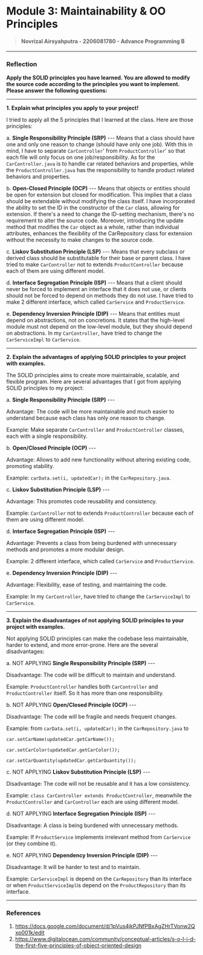 # Module 3: Maintainability & OO Principles

> #### Novrizal Airsyahputra - 2206081780 - Advance Programming B

---

### Reflection
**Apply the SOLID principles you have learned. 
You are allowed to modify the source code according to the principles you want to implement. 
Please answer the following questions:**

--- 

**1. Explain what principles you apply to your project!**

I tried to apply all the 5 principles that I learned at the class.
Here are those principles:

a. **Single Responsibility Principle (SRP)** --- Means that a class should have one and only one reason to change (should have only one job).
With this in mind, I have to separate `CarController`' from `ProductController`' so that each file will only focus on one job/responsibility. 
As for the `CarController.java` is to handle car related behaviors and properties, 
while the `ProductController.java` has the responsibility to handle product related behaviors and properties.

b. **Open-Closed Principle (OCP)** --- Means that objects or entities should be open for extension but closed for modification.
This implies that a class should be extendable without modifying the class itself.
I have incorporated the ability to set the ID in the constructor of the `Car` class, allowing for extension.
If there's a need to change the ID-setting mechanism, there's no requirement to alter the source code.
Moreover, introducing the update method that modifies the `Car` object as a whole, rather than individual attributes,
enhances the flexibility of the CarRepository class for extension without the necessity to make changes to the source code.

c. **Liskov Substitution Principle (LSP)** --- Means that every subclass or derived class should be substitutable for their base or parent class.
I have tried to make `CarController` not to extends `ProductController` because each of them are using different model.

d. **Interface Segregation Principle (ISP)** --- Means that a client should never be forced to implement an interface that it does not use,
or clients should not be forced to depend on methods they do not use.
I have tried to make 2 different interface, which called `CarService` and `ProductService`.

e. **Dependency Inversion Principle (DIP)** --- Means that entities must depend on abstractions, not on concretions.
It states that the high-level module must not depend on the low-level module, but they should depend on abstractions.
In my `CarController`, have tried to change the `CarServiceImpl` to `CarService`.

---

**2. Explain the advantages of applying SOLID principles to your project with examples.**

The SOLID principles aims to create more maintainable, scalable, and flexible program. 
Here are several advantages that I got from applying SOLID principles to my project:

a. **Single Responsibility Principle (SRP)** ---

Advantage: The code will be more maintainable and much easier to understand because each class has only one reason to change.

Example: Make separate `CarController` and `ProductController` classes, each with a single responsibility. 

b. **Open/Closed Principle (OCP)** ---

Advantage: Allows to add new functionality without altering existing code, promoting stability.

Example: `carData.set(i, updatedCar);` in the `CarRepository.java`.

c. **Liskov Substitution Principle (LSP)** ---

Advantage: This promotes code reusability and consistency.

Example: `CarController` not to extends `ProductController` because each of them are using different model.

d. **Interface Segregation Principle (ISP)** ---

Advantage: Prevents a class from being burdened with unnecessary methods and promotes a more modular design.

Example: 2 different interface, which called `CarService` and `ProductService`.

e. **Dependency Inversion Principle (DIP)** ---

Advantage: Flexibility, ease of testing, and maintaining the code.

Example: In my `CarController`, have tried to change the `CarServiceImpl` to `CarService`.

---

**3. Explain the disadvantages of not applying SOLID principles to your project with examples.**

Not applying SOLID principles can make the codebase less maintainable, harder to extend, and more error-prone. 
Here are the several disadvantages:

a. NOT APPLYING **Single Responsibility Principle (SRP)** ---

Disadvantage: The code will be difficult to maintain and understand.

Example: `ProductController` handles both `CarController` and `ProductController` itself. So it has more than one responsibility.

b. NOT APPLYING **Open/Closed Principle (OCP)** ---

Disadvantage: The code will be fragile and needs frequent changes.

Example: from `carData.set(i, updatedCar);` in the `CarRepository.java` to 

`car.setCarName(updatedCar.getCarName());`

`car.setCarColor(updatedCar.getCarColor());`

`car.setCarQuantity(updatedCar.getCarQuantity());`

c. NOT APPLYING **Liskov Substitution Principle (LSP)** ---

Disadvantage: The code will not be reusable and it has a low consistency.

Example: `class CarController extends ProductController`, meanwhile the `ProductController` and `CarController` each are using different model.

d. NOT APPLYING **Interface Segregation Principle (ISP)** ---

Disadvantage: A class is being burdened with unnecessary methods.

Example: If `ProductService` implements irrelevant method from `CarService` (or they combine it).

e. NOT APPLYING **Dependency Inversion Principle (DIP)** ---

Disadvantage: It will be harder to test and to maintain.

Example: `CarServiceImpl` is depend on the `CarRepository` than its interface 
or when `ProductServiceImpl`is depend on the `ProductRepository` than its interface.

---

### References
1. https://docs.google.com/document/d/1pVus4jkPJNfPBxAgZHrTVonw2Qxp001k/edit
2. https://www.digitalocean.com/community/conceptual-articles/s-o-l-i-d-the-first-five-principles-of-object-oriented-design